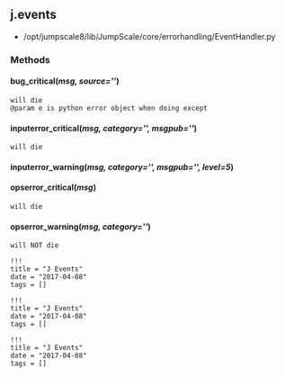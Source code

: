 <!-- toc -->
## j.events

- /opt/jumpscale8/lib/JumpScale/core/errorhandling/EventHandler.py

### Methods

#### bug_critical(*msg, source=''*) 

```
will die
@param e is python error object when doing except

```

#### inputerror_critical(*msg, category='', msgpub=''*) 

```
will die

```

#### inputerror_warning(*msg, category='', msgpub='', level=5*) 

#### opserror_critical(*msg*) 

```
will die

```

#### opserror_warning(*msg, category=''*) 

```
will NOT die

```


```
!!!
title = "J Events"
date = "2017-04-08"
tags = []
```

```
!!!
title = "J Events"
date = "2017-04-08"
tags = []
```

```
!!!
title = "J Events"
date = "2017-04-08"
tags = []
```
